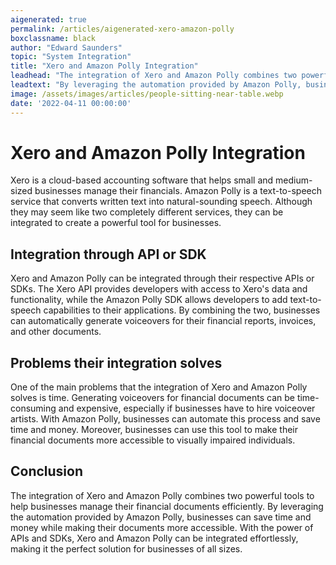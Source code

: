 ```yaml
---
aigenerated: true
permalink: /articles/aigenerated-xero-amazon-polly
boxclassname: black
author: "Edward Saunders"
topic: "System Integration"
title: "Xero and Amazon Polly Integration"
leadhead: "The integration of Xero and Amazon Polly combines two powerful tools to help businesses manage their financial documents efficiently"
leadtext: "By leveraging the automation provided by Amazon Polly, businesses can save time and money while making their documents more accessible. With the power of APIs and SDKs, Xero and Amazon Polly can be integrated effortlessly, making it the perfect solution for businesses of all sizes."
image: /assets/images/articles/people-sitting-near-table.webp
date: '2022-04-11 00:00:00'
---
```

<div class="arttext">    <h1>Xero and Amazon Polly Integration</h1>
    <p>Xero is a cloud-based accounting software that helps small and medium-sized businesses manage their financials. Amazon Polly is a text-to-speech service that converts written text into natural-sounding speech. Although they may seem like two completely different services, they can be integrated to create a powerful tool for businesses.</p>
    <h2>Integration through API or SDK</h2>
    <p>Xero and Amazon Polly can be integrated through their respective APIs or SDKs. The Xero API provides developers with access to Xero's data and functionality, while the Amazon Polly SDK allows developers to add text-to-speech capabilities to their applications. By combining the two, businesses can automatically generate voiceovers for their financial reports, invoices, and other documents.</p>
    <h2>Problems their integration solves</h2>
    <p>One of the main problems that the integration of Xero and Amazon Polly solves is time. Generating voiceovers for financial documents can be time-consuming and expensive, especially if businesses have to hire voiceover artists. With Amazon Polly, businesses can automate this process and save time and money. Moreover, businesses can use this tool to make their financial documents more accessible to visually impaired individuals.</p>
    <h2>Conclusion</h2>
    <p>The integration of Xero and Amazon Polly combines two powerful tools to help businesses manage their financial documents efficiently. By leveraging the automation provided by Amazon Polly, businesses can save time and money while making their documents more accessible. With the power of APIs and SDKs, Xero and Amazon Polly can be integrated effortlessly, making it the perfect solution for businesses of all sizes.</p>
</div>